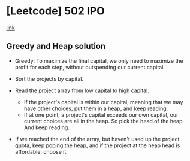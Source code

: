 # [Leetcode] 502 IPO

[link](https://leetcode.com/problems/ipo/)

## Greedy and Heap solution

* Greedy: To maximize the final capital, we only need to maximize the profit for each step, without outspending our current capital.

* Sort the projects by capital. 

* Read the project array from low capital to high capital.
    * If the project's capital is within our capital, meaning that we may have other choices, put them in a heap, and keep reading.
    * If at one point, a project's capital exceeds our own capital, our current choices are all in the heap. So pick the head of the heap. And keep reading.

* If we reached the end of the array, but haven't used up the project quota, keep poping the heap, and if the project at the heap head is affordable, choose it.
